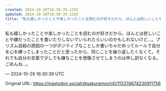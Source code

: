 ```yaml
---
created: 2024-10-26T16:30:39.129Z
updated: 2024-10-26T16:30:39.129Z
title: "私も嬉しかったことや楽しかったことを読むのが好きだから、ほんとは悲しいことや嫌だ[...]"
---
```


<p>私も嬉しかったことや楽しかったことを読むのが好きだから、ほんとは悲しいことや嫌だったことを書いたりしないでいられたらいいのかもしれないけど…。プリズム自殺の原因の一つがポジティブなことしか書いちゃだめってルールで自分を心を縛ってしまったことだと思ったから、同じことを繰り返したくなくて。それでも自分の言葉で少しでも嫌なことを想像させてしまうのは申し訳なくなる。ごめんね…。</p>

&mdash; 2024-10-26 16:30:39 UTC

Original URL: https://mastodon.social/@sakuramochi0/113374674230911756

